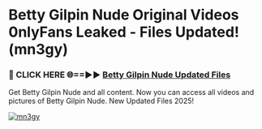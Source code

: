 # Betty Gilpin Nude Original Videos 0nlyFans Leaked - Files Updated! (mn3gy)

<h3>🔴 CLICK HERE 🌐==►► <a href="https://tinyurl.com/52m3yx9h" rel="nofollow">Betty Gilpin Nude Updated Files</a></h3>

Get Betty Gilpin Nude and all content. Now you can access all videos and pictures of Betty Gilpin Nude. New Updated Files 2025!

[![mn3gy](https://i.imgur.com/TnHtlc8.gif)](https://tinyurl.com/52m3yx9h)
